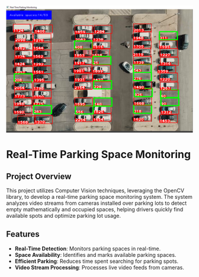 

![Sample Image](parking/sample_image.PNG)
# Real-Time Parking Space Monitoring

## Project Overview
This project utilizes Computer Vision techniques, leveraging the OpenCV library, to develop a real-time parking space monitoring system. The system analyzes video streams from cameras installed over parking lots to detect empty mathematically and occupied spaces, helping drivers quickly find available spots and optimize parking lot usage.

## Features
- **Real-Time Detection**: Monitors parking spaces in real-time.
- **Space Availability**: Identifies and marks available parking spaces.
- **Efficient Parking**: Reduces time spent searching for parking spots.
- **Video Stream Processing**: Processes live video feeds from cameras.

